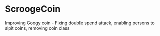 # ScroogeCoin
Improving Googy coin - Fixing double spend attack, enabling persons to slpit coins, removing coin class
